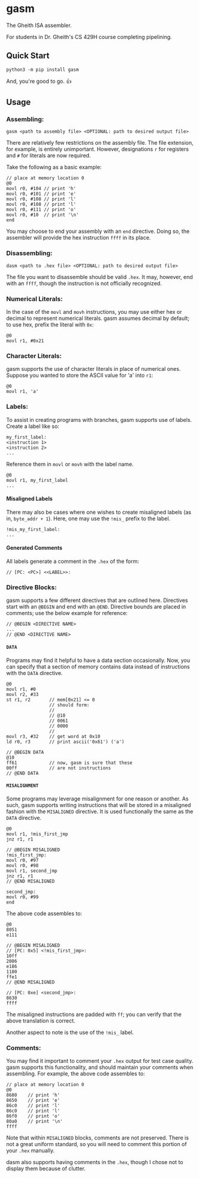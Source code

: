 # gasm
The Gheith ISA assembler.

For students in Dr. Gheith's CS 429H course completing pipelining.

## Quick Start

```
python3 -m pip install gasm
```
And, you're good to go. 👍

## Usage

### Assembling:

```
gasm <path to assembly file> <OPTIONAL: path to desired output file>
```

There are relatively few restrictions on the assembly file. The file extension, for example, is entirely unimportant. However, designations `r` for registers and `#` for literals are now required.

Take the following as a basic example:

```
// place at memory location 0
@0
movl r0, #104 // print 'h'
movl r0, #101 // print 'e'
movl r0, #108 // print 'l'
movl r0, #108 // print 'l'
movl r0, #111 // print 'o'
movl r0, #10  // print '\n'
end
```

You may choose to end your assembly with an `end` directive. Doing so, the assembler will provide the hex instruction `ffff` in its place.

### Disassembling:

```
dasm <path to .hex file> <OPTIONAL: path to desired output file>
```

The file you want to disassemble should be valid `.hex`. It may, however, end with an `ffff`, though the instruction is not officially recognized.

### Numerical Literals:

In the case of the `movl` and `movh` instructions, you may use either hex or decimal to represent numerical literals. gasm assumes decimal by default; to use hex, prefix the literal with `0x`:

```
@0
movl r1, #0x21
```

### Character Literals:

gasm supports the use of character literals in place of numerical ones. Suppose you wanted to store the ASCII value for 'a' into `r1`:

```
@0
movl r1, 'a'
```

### Labels:

To assist in creating programs with branches, gasm supports use of labels. Create a label like so:

```
my_first_label:
<instruction 1>
<instruction 2>
...
```

Reference them in `movl` or `movh` with the label name.

```
@0
movl r1, my_first_label
...
```

#### Misaligned Labels

There may also be cases where one wishes to create misaligned labels (as in, `byte_addr + 1`). Here, one may use the `!mis_` prefix to the label.

```
!mis_my_first_label:
...
```

#### Generated Comments

All labels generate a comment in the `.hex` of the form:

```
// [PC: <PC>] <<LABEL>>:
```

### Directive Blocks:

gasm supports a few different directives that are outlined here. Directives start with an `@BEGIN` and end with an `@END`. Directive bounds are placed in comments; use the below example for reference:

```
// @BEGIN <DIRECTIVE NAME>
...
// @END <DIRECTIVE NAME>
```

#### `DATA`

Programs may find it helpful to have a data section occasionally. Now, you can specify that a section of memory contains data instead of instructions with the `DATA` directive.

```
@0
movl r1, #0
movl r2, #33
st r1, r2       // mem[0x21] <= 0
                // should form:
                //
                // @10
                // 0061
                // 0000
                //
movl r3, #32    // get word at 0x10
ld r0, r3       // print ascii('0x61') ('a')

// @BEGIN DATA
@10
ff61            // now, gasm is sure that these
00ff            // are not instructions
// @END DATA
```

#### `MISALIGNMENT`

Some programs may leverage misalignment for one reason or another. As such, gasm supports writing instructions that will be stored in a misaligned fashion with the `MISALIGNED` directive. It is used functionally the same as the `DATA` directive.

```
@0
movl r1, !mis_first_jmp
jnz r1, r1

// @BEGIN MISALIGNED
!mis_first_jmp:
movl r0, #97
movl r0, #98
movl r1, second_jmp
jnz r1, r1
// @END MISALIGNED

second_jmp:
movl r0, #99
end
```

The above code assembles to:

```
@0
8051
e111

// @BEGIN MISALIGNED
// [PC: 0x5] <!mis_first_jmp>:
10ff
2086
e186
1180
ffe1
// @END MISALIGNED

// [PC: 0xe] <second_jmp>:
8630
ffff
```

The misaligned instructions are padded with `ff`; you can verify that the above translation is correct.

Another aspect to note is the use of the `!mis_` label.

### Comments:

You may find it important to comment your `.hex` output for test case quality. gasm supports this functionality, and should maintain your comments when assembling. For example, the above code assembles to:

```
// place at memory location 0
@0
8680	// print 'h'
8650	// print 'e'
86c0	// print 'l'
86c0	// print 'l'
86f0	// print 'o'
80a0	// print '\n'
ffff
```

Note that within `MISALIGNED` blocks, comments are not preserved. There is not a great uniform standard, so you will need to comment this portion of your `.hex` manually.

dasm also supports having comments in the `.hex`, though I chose not to display them because of clutter.
